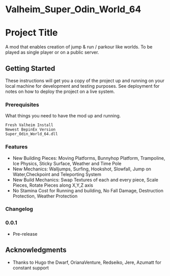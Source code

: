 # Valheim_Super_Odin_World_64

# Project Title

A mod that enables creation of jump & run / parkour like worlds. To be played as single player or on a public server.

## Getting Started

These instructions will get you a copy of the project up and running on your local machine for development and testing purposes. See deployment for notes on how to deploy the project on a live system.

### Prerequisites

What things you need to have the mod up and running.

```
Fresh Valheim Install
Newest BepinEx Version
Super_Odin_World_64.dll
```

### Features

  * New Building Pieces: Moving Platforms, Bunnyhop Platform, Trampoline, Ice Physics, Sticky Surface, Weather and Time Pole
  * New Mechanics: Walljumps, Surfing, Hookshot, Slowfall, Jump on Water,Checkpoint and Teleporting System
  * New Build Mechanics: Swap Textures of each and every piece, Scale Pieces, Rotate Pieces along X,Y,Z axis
  * No Stamina Cost for Running and building, No Fall Damage, Destruction Protection, Weather Protection

### Changelog

### 0.0.1

  * Pre-release


## Acknowledgments

* Thanks to Hugo the Dwarf, OrianaVenture, Redseiko, Jere, Azumatt for constant support
